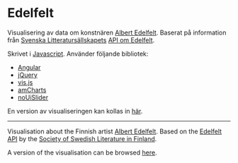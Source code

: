 # Edelfelt

Visualisering av data om konstnären [Albert Edelfelt](https://sv.wikipedia.org/wiki/Albert_Edelfelt). Baserat på information från [Svenska Litteratursällskapets](http://www.sls.fi/) [API om Edelfelt](http://edelfelt.sls.fi/apiinfo/).

Skrivet i [Javascript](http://www.w3schools.com/js/). Använder följande bibliotek:
* [Angular](https://angularjs.org/)
* [jQuery](https://jquery.com/)
* [vis.js](http://visjs.org/)
* [amCharts](https://www.amcharts.com/)
* [noUiSlider](http://refreshless.com/nouislider/)

En version av visualiseringen kan kollas in [här](https://gellati.github.io/edelfelt).


***

Visualisation about the Finnish artist [Albert Edelfelt](https://en.wikipedia.org/wiki/Albert_Edelfelt). Based on the [Edelfelt API](http://edelfelt.sls.fi/apiinfo/) by the [Society of Swedish Literature in Finland](http://www.sls.fi/en).

A version of the visualisation can be browsed [here](https://gellati.github.io/edelfelt).
